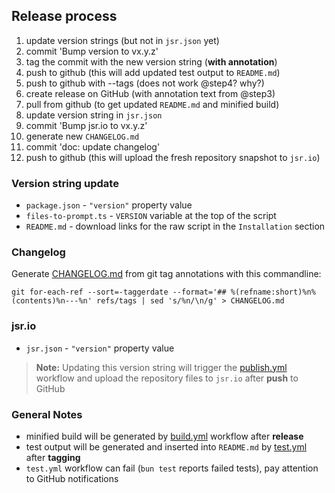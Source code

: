 ## Release process

1. update version strings (but not in `jsr.json` yet)
2. commit 'Bump version to vx.y.z'
3. tag the commit with the new version string (**with annotation**)
4. push to github (this will add updated test output to `README.md`)
5. push to github with --tags (does not work @step4? why?)
6. create release on GitHub (with annotation text from @step3)
7. pull from github (to get updated `README.md` and minified build)
8. update version string in `jsr.json` 
9. commit 'Bump jsr.io to vx.y.z'
10. generate new `CHANGELOG.md`
11. commit 'doc: update changelog'
12. push to github (this will upload the fresh repository snapshot to `jsr.io`)

### Version string update

- `package.json` - `"version"` property value
- `files-to-prompt.ts` - `VERSION` variable at the top of the script
- `README.md` - download links for the raw script in the `Installation` section

### Changelog

Generate [CHANGELOG.md](https://github.com/fry69/files-to-prompt-ts/blob/main/CHANGELOG.md) from git tag annotations with this commandline:

```shell
git for-each-ref --sort=-taggerdate --format='## %(refname:short)%n%(contents)%n---%n' refs/tags | sed 's/%n/\n/g' > CHANGELOG.md
```

### jsr.io

- `jsr.json` - `"version"` property value

> **Note:** Updating this version string will trigger the [publish.yml](https://github.com/fry69/files-to-prompt-ts/blob/main/.github/workflows/publish.yml) workflow and upload the repository files to `jsr.io` after **push** to GitHub

### General Notes

- minified build will be generated by [build.yml](https://github.com/fry69/files-to-prompt-ts/blob/main/.github/workflows/build.yml) workflow after **release**
- test output will be generated and inserted into `README.md` by [test.yml](https://github.com/fry69/files-to-prompt-ts/blob/main/.github/workflows/test.yml) after **tagging**
- `test.yml` workflow can fail (`bun test` reports failed tests), pay attention to GitHub notifications

